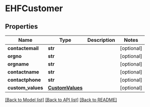 # EHFCustomer

## Properties
Name | Type | Description | Notes
------------ | ------------- | ------------- | -------------
**contactemail** | **str** |  | [optional] 
**orgno** | **str** |  | [optional] 
**orgname** | **str** |  | [optional] 
**contactname** | **str** |  | [optional] 
**contactphone** | **str** |  | [optional] 
**custom_values** | [**CustomValues**](CustomValues.md) |  | [optional] 

[[Back to Model list]](../README.md#documentation-for-models) [[Back to API list]](../README.md#documentation-for-api-endpoints) [[Back to README]](../README.md)

